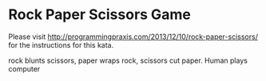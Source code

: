 Rock Paper Scissors Game
=========

Please visit http://programmingpraxis.com/2013/12/10/rock-paper-scissors/ for the instructions for this kata.

rock blunts scissors, paper wraps rock, scissors cut paper. Human plays computer
